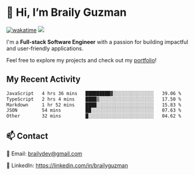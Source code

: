 # 👋 Hi, I’m Braily Guzman
[![wakatime](https://wakatime.com/badge/user/78b9a827-5162-4c58-9330-4ea970cf6de4.svg)](https://wakatime.com/@78b9a827-5162-4c58-9330-4ea970cf6de4)
![](https://komarev.com/ghpvc/?username=brailyguzman)

I'm a **Full-stack Software Engineer** with a passion for building impactful and user-friendly applications.

Feel free to explore my projects and check out my [portfolio](https://braily.dev)!


## My Recent Activity
<!--START_SECTION:waka-->

```txt
JavaScript   4 hrs 36 mins   █████████▓░░░░░░░░░░░░░░░   39.06 %
TypeScript   2 hrs 4 mins    ████▒░░░░░░░░░░░░░░░░░░░░   17.50 %
Markdown     1 hr 52 mins    ████░░░░░░░░░░░░░░░░░░░░░   15.83 %
JSON         54 mins         ██░░░░░░░░░░░░░░░░░░░░░░░   07.63 %
Other        32 mins         █░░░░░░░░░░░░░░░░░░░░░░░░   04.62 %
```

<!--END_SECTION:waka-->

## 📫 Contact
📧 Email: brailydev@gmail.com

🔗 LinkedIn: https://linkedin.com/in/brailyguzman
